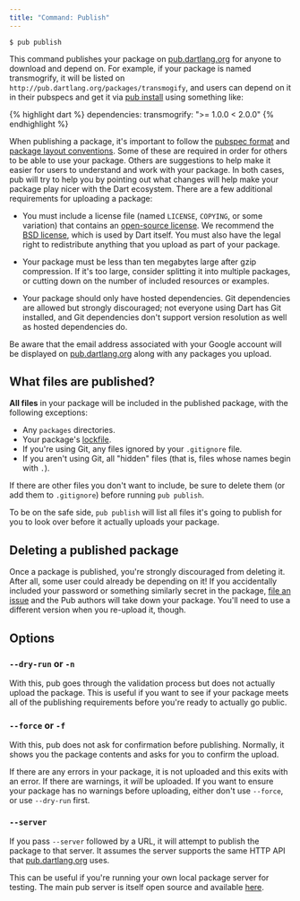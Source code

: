 ```yaml
---
title: "Command: Publish"
---
```


    $ pub publish

This command publishes your package on
[pub.dartlang.org](http://pub.dartlang.org) for anyone to download and depend
on. For example, if your package is named transmogrify, it will be listed on
`http://pub.dartlang.org/packages/transmogify`, and users can depend on it in
their pubspecs and get it via [pub install](pub-install.html) using something
like:

{% highlight dart %}
dependencies:
  transmogrify: ">= 1.0.0 < 2.0.0"
{% endhighlight %}

When publishing a package, it's important to follow the [pubspec
format](pubspec.html) and [package layout conventions](package-layout.html).
Some of these are required in order for others to be able to use your package.
Others are suggestions to help make it easier for users to understand and work
with your package. In both cases, pub will try to help you by pointing out what
changes will help make your package play nicer with the Dart ecosystem. There
are a few additional requirements for uploading a package:

* You must include a license file (named `LICENSE`, `COPYING`, or some
  variation) that contains an [open-source license](http://opensource.org/). We
  recommend the [BSD license](http://opensource.org/licenses/BSD-2-Clause),
  which is used by Dart itself. You must also have the legal right to
  redistribute anything that you upload as part of your package.

* Your package must be less than ten megabytes large after gzip compression. If
  it's too large, consider splitting it into multiple packages, or cutting down
  on the number of included resources or examples.

* Your package should only have hosted dependencies. Git dependencies are
  allowed but strongly discouraged; not everyone using Dart has Git installed,
  and Git dependencies don't support version resolution as well as hosted
  dependencies do.

Be aware that the email address associated with your Google account will be
displayed on [pub.dartlang.org](http://pub.dartlang.org) along with any packages
you upload.

## What files are published?

**All files** in your package will be included in the published package, with
the following exceptions:

* Any `packages` directories.
* Your package's [lockfile](glossary.html#lockfile).
* If you're using Git, any files ignored by your `.gitignore` file.
* If you aren't using Git, all "hidden" files (that is, files whose names begin
  with `.`).

If there are other files you don't want to include, be sure to delete them (or
add them to `.gitignore`) before running `pub publish`.

To be on the safe side, `pub publish` will list all files it's going to publish
for you to look over before it actually uploads your package.

## Deleting a published package

Once a package is published, you're strongly discouraged from deleting it. After
all, some user could already be depending on it! If you accidentally included
your password or something similarly secret in the package, [file an
issue][delete-request] and the Pub authors will take down your package. You'll
need to use a different version when you re-upload it, though.

[delete-request]: http://code.google.com/p/dart/issues/entry?summary=Request%20to%20delete%20package%20from%20pub&status=Triaged&labels=Type-Task,Priority-Medium,Area-Pub,Pub-DeleteRequest

## Options

### `--dry-run` or `-n`

With this, pub goes through the validation process but does not actually upload
the package. This is useful if you want to see if your package meets all of the
publishing requirements before you're ready to actually go public.

### `--force` or `-f`

With this, pub does not ask for confirmation before publishing. Normally, it
shows you the package contents and asks for you to confirm the upload.

If there are any errors in your package, it is not uploaded and this exits with
an error. If there are warnings, it *will* be uploaded. If you want to ensure
your package has no warnings before uploading, either don't use `--force`, or
use `--dry-run` first.

### `--server`

If you pass `--server` followed by a URL, it will attempt to publish the package to that server. It assumes the server supports the same HTTP API that
[pub.dartlang.org][pubsite] uses.

This can be useful if you're running your own local package server for testing.
The main pub server is itself open source and available [here][pub repo].

[pubsite]: http://pub.dartlang.org
[pub repo]: https://github.com/dart-lang/pub-dartlang
